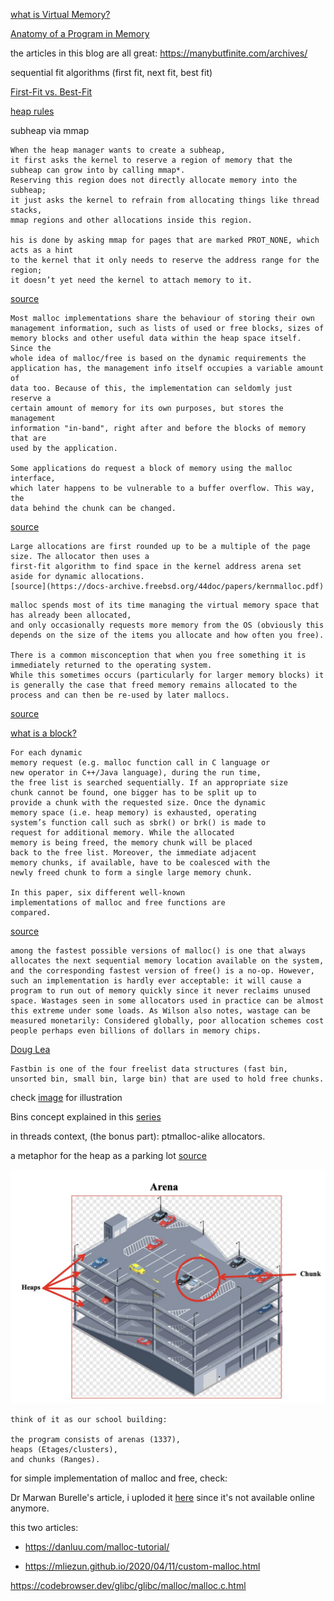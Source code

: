 [what is Virtual Memory?](https://youtu.be/A9WLYbE0p-I)

[Anatomy of a Program in Memory](https://manybutfinite.com/post/anatomy-of-a-program-in-memory/)

the articles in this blog are all great: https://manybutfinite.com/archives/

sequential fit algorithms (first fit, next fit, best fit) 

[First-Fit vs. Best-Fit](https://courses.engr.illinois.edu/cs240/fa2020/notes/heapMemoryAllocation.html#:~:text=First%2Dfit%20is%20faster%2C%20allowing,every%20free%20block%20in%20memory)

[heap rules](https://azeria-labs.com/heap-exploitation-part-1-understanding-the-glibc-heap-implementation/)

subheap via mmap

```
When the heap manager wants to create a subheap, 
it first asks the kernel to reserve a region of memory that the subheap can grow into by calling mmap*.
Reserving this region does not directly allocate memory into the subheap;
it just asks the kernel to refrain from allocating things like thread stacks,
mmap regions and other allocations inside this region.

his is done by asking mmap for pages that are marked PROT_NONE, which acts as a hint 
to the kernel that it only needs to reserve the address range for the region;
it doesn’t yet need the kernel to attach memory to it.
``` 
[source](https://azeria-labs.com/heap-exploitation-part-1-understanding-the-glibc-heap-implementation/)


```
Most malloc implementations share the behaviour of storing their own
management information, such as lists of used or free blocks, sizes of
memory blocks and other useful data within the heap space itself. Since the
whole idea of malloc/free is based on the dynamic requirements the
application has, the management info itself occupies a variable amount of
data too. Because of this, the implementation can seldomly just reserve a
certain amount of memory for its own purposes, but stores the management
information "in-band", right after and before the blocks of memory that are
used by the application.

Some applications do request a block of memory using the malloc interface,
which later happens to be vulnerable to a buffer overflow. This way, the
data behind the chunk can be changed.
```
[source](http://phrack.org/issues/57/9.html)

```
Large allocations are first rounded up to be a multiple of the page size. The allocator then uses a
first-fit algorithm to find space in the kernel address arena set aside for dynamic allocations.
[source](https://docs-archive.freebsd.org/44doc/papers/kernmalloc.pdf)
``` 


```
malloc spends most of its time managing the virtual memory space that has already been allocated, 
and only occasionally requests more memory from the OS (obviously this depends on the size of the items you allocate and how often you free).

There is a common misconception that when you free something it is immediately returned to the operating system.
While this sometimes occurs (particularly for larger memory blocks) it is generally the case that freed memory remains allocated to the process and can then be re-used by later mallocs.
``` 
[source](https://stackoverflow.com/a/4703838)


[what is a block?](https://en.wikipedia.org/wiki/Block_(data_storage))


```
For each dynamic
memory request (e.g. malloc function call in C language or
new operator in C++/Java language), during the run time,
the free list is searched sequentially. If an appropriate size
chunk cannot be found, one bigger has to be split up to
provide a chunk with the requested size. Once the dynamic
memory space (i.e. heap memory) is exhausted, operating
system’s function call such as sbrk() or brk() is made to
request for additional memory. While the allocated
memory is being freed, the memory chunk will be placed
back to the free list. Moreover, the immediate adjacent
memory chunks, if available, have to be coalesced with the
newly freed chunk to form a single large memory chunk.

In this paper, six different well-known
implementations of malloc and free functions are
compared.  
```
[source](https://web.archive.org/web/20010615063859id_/http://ksa.iit.edu:80/~cs/publications/LeeW2_May_2000.pdf)


```
among the fastest possible versions of malloc() is one that always allocates the next sequential memory location available on the system, and the corresponding fastest version of free() is a no-op. However, such an implementation is hardly ever acceptable: it will cause a program to run out of memory quickly since it never reclaims unused space. Wastages seen in some allocators used in practice can be almost this extreme under some loads. As Wilson also notes, wastage can be measured monetarily: Considered globally, poor allocation schemes cost people perhaps even billions of dollars in memory chips.
```
[Doug Lea](https://gee.cs.oswego.edu/dl/html/malloc.html)



```
Fastbin is one of the four freelist data structures (fast bin, unsorted bin, small bin, large bin) that are used to hold free chunks. 
```

check [image](https://blog.fxiao.me/how-to-heap/) for illustration


Bins concept explained in this [series](https://infosecwriteups.com/the-toddlers-introduction-to-heap-exploitation-part-2-d1f325b74286)


in threads context, (the bonus part): ptmalloc-alike allocators.

a metaphor for the heap as a parking lot [source](https://infosecwriteups.com/the-toddlers-introduction-to-heap-exploitation-part-1-515b3621e0e8)

![alt text](./imgs/arena_heap.png "heap as a parking lot")
```
think of it as our school building:

the program consists of arenas (1337),
heaps (Etages/clusters),
and chunks (Ranges). 
```

    

for simple implementation of malloc and free, check:

Dr Marwan Burelle's article, i uploded it [here](./Marwan_Burelle.pdf) since it's not available online anymore.

this two articles:
 - https://danluu.com/malloc-tutorial/

 - https://mliezun.github.io/2020/04/11/custom-malloc.html



https://codebrowser.dev/glibc/glibc/malloc/malloc.c.html